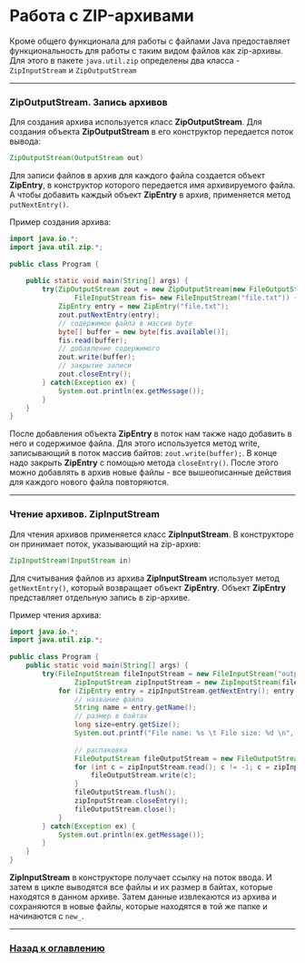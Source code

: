 # Работа с ZIP-архивами

Кроме общего функционала для работы с файлами Java предоставляет функциональность для работы с таким видом файлов как zip-архивы.
Для этого в пакете `java.util.zip` определены два класса - `ZipInputStream` и `ZipOutputStream`

---

### ZipOutputStream. Запись архивов

Для создания архива используется класс **ZipOutputStream**.
Для создания объекта **ZipOutputStream** в его конструктор передается поток вывода:

```java
ZipOutputStream(OutputStream out)
```

Для записи файлов в архив для каждого файла создается объект **ZipEntry**,
в конструктор которого передается имя архивируемого файла.
А чтобы добавить каждый объект **ZipEntry** в архив, применяется метод `putNextEntry()`.

Пример создания архива:

```java
import java.io.*;
import java.util.zip.*;
  
public class Program {
  
    public static void main(String[] args) {
        try(ZipOutputStream zout = new ZipOutputStream(new FileOutputStream("file.zip"));
                FileInputStream fis= new FileInputStream("file.txt")) {
            ZipEntry entry = new ZipEntry("file.txt");
            zout.putNextEntry(entry);
            // содержимое файла в массив byte
            byte[] buffer = new byte[fis.available()];
            fis.read(buffer);
            // добавление содержимого
            zout.write(buffer);
            // закрытие записи
            zout.closeEntry();
        } catch(Exception ex) {
            System.out.println(ex.getMessage());
        } 
    } 
}
```

После добавления объекта **ZipEntry** в поток нам также надо добавить в него и содержимое файла.
Для этого используется метод write, записывающий в поток массив байтов: `zout.write(buffer);`.
В конце надо закрыть **ZipEntry** с помощью метода `closeEntry()`.
После этого можно добавлять в архив новые файлы - все вышеописанные действия для каждого нового файла повторяются.

---

### Чтение архивов. ZipInputStream

Для чтения архивов применяется класс **ZipInputStream**. 
В конструкторе он принимает поток, указывающий на zip-архив:

```java
ZipInputStream(InputStream in)
```

Для считывания файлов из архива **ZipInputStream** использует метод `getNextEntry()`,
который возвращает объект **ZipEntry**.
Объект **ZipEntry** представляет отдельную запись в zip-архиве. 

Пример чтения архива:

```java
import java.io.*;
import java.util.zip.*;
  
public class Program {
    public static void main(String[] args) {
        try(FileInputStream fileInputStream = new FileInputStream("output.zip");
                ZipInputStream zipInputStream = new ZipInputStream(fileInputStream)) {
            for (ZipEntry entry = zipInputStream.getNextEntry(); entry != null; entry = zipInputStream.getNextEntry()) {
                // название файла
                String name = entry.getName(); 
                // размер в байтах
                long size=entry.getSize();  
                System.out.printf("File name: %s \t File size: %d \n", name, size);
                 
                // распаковка
                FileOutputStream fileOutputStream = new FileOutputStream("new_" + name);
                for (int c = zipInputStream.read(); c != -1; c = zipInputStream.read()) {
                    fileOutputStream.write(c);
                }
                fileOutputStream.flush();
                zipInputStream.closeEntry();
                fileOutputStream.close();
            }
        } catch(Exception ex) {
            System.out.println(ex.getMessage());
        } 
    } 
}
```

**ZipInputStream** в конструкторе получает ссылку на поток ввода.
И затем в цикле выводятся все файлы и их размер в байтах, которые находятся в данном архиве.
Затем данные извлекаются из архива и сохраняются в новые файлы,
которые находятся в той же папке и начинаются с `new_`.

---

### [Назад к оглавлению](./README.md)